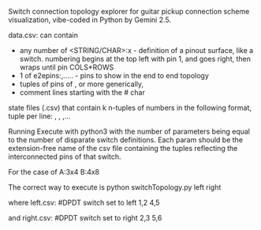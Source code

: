 Switch connection topology explorer for guitar pickup connection scheme visualization, vibe-coded in Python by Gemini 2.5.

data.csv:
can contain
- any number of <STRING/CHAR>:<COLS>x<ROWS> - definition of a pinout surface, like a switch. numbering begins at the top left with pin 1, and goes right, then wraps until pin COLS*ROWS
- 1 of e2epins:<name-of-pin>,<name-of-pin-2>..... - pins to show in the end to end topology
- tuples of pins of <STRING><NUMBER>, or more generically, <pin-name>
- comment lines starting with the # char

state files (.csv)
that contain k n-tuples of numbers in the following format, tuple per line: <number>, <number2>, <number3>,...

Running
Execute with python3 with the number of parameters being equal to the number of disparate switch definitions.
Each param should be the extension-free name of the csv file containing the tuples reflecting the interconnected pins of that switch.

For the case of
A:3x4
B:4x8

The correct way to execute is python switchTopology.py left right

where left.csv:
#DPDT switch set to left
1,2
4,5

and right.csv:
#DPDT switch set to right
2,3
5,6
